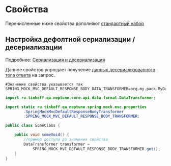 # Свойства

Перечисленные ниже свойства дополняют [стандартный набор](./../../quick_start/settings/index.md)

## Настройка дефолтной сериализации / десериализации

Подробнее: [Сериализация и десериализация](./../../core/serialize_deserialize.rst)

Данное свойство упрощает получение [данных десериализованного тела ответа](./bodydata.md) на запрос.

```properties
#Значение свойства указывается так
SPRING_MOCK_MVC_DEFAULT_RESPONSE_BODY_DATA_TRANSFORMER=org.my.pack.MyDataTransformer
```

```java
import ru.tinkoff.qa.neptune.core.api.data.format.DataTransformer;

import static ru.tinkoff.qa.neptune.spring.mock.mvc.properties
        .SpringMockMvcDefaultResponseBodyTransformer
        .SPRING_MOCK_MVC_DEFAULT_RESPONSE_BODY_TRANSFORMER;

public class SomeClass {

    public void someVoid() {
        //пример доступа до значения свойства
        DataTransformer transformer = 
            SPRING_MOCK_MVC_DEFAULT_RESPONSE_BODY_TRANSFORMER.get();
    }
}
```


